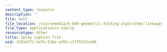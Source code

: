 ```yaml
---
content_type: resource
description: ''
file: null
file_location: /coursemedia/6-849-geometric-folding-algorithms-linkages-origami-polyhedra-fall-2012/1283a7725e7e510aaf62c1f75512ce66_tnbzV-_pxbE.vtt
file_type: application/x-subrip
resourcetype: Other
title: 3play caption file
uid: 1283a772-5e7e-510a-af62-c1f75512ce66
---
```

